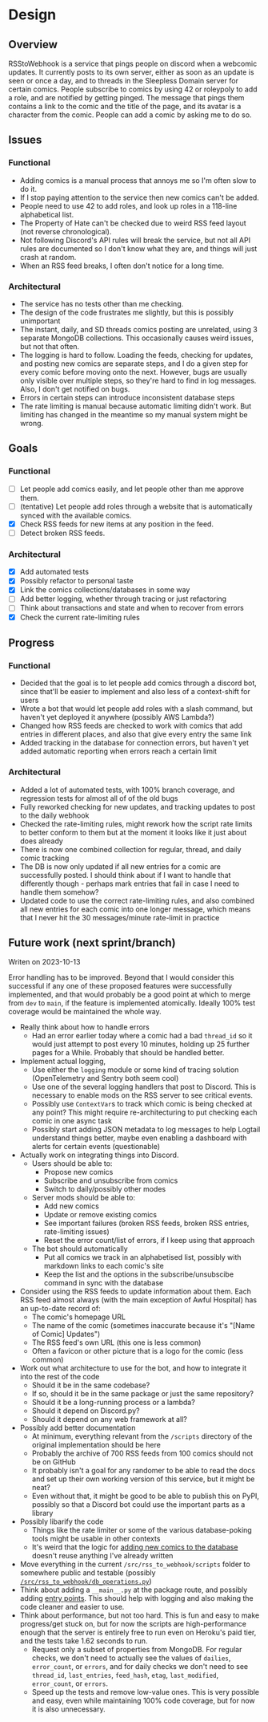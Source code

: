 # Design

## Overview

RSStoWebhook is a service that pings people on discord when a webcomic updates.
It currently posts to its own server, either as soon as an update is seen or once a day, and to threads in the Sleepless Domain server for certain comics.
People subscribe to comics by using 42 or roleypoly to add a role, and are notified by getting pinged.
The message that pings them contains a link to the comic and the title of the page, and its avatar is a character from the comic.
People can add a comic by asking me to do so.

## Issues

### Functional

- Adding comics is a manual process that annoys me so I'm often slow to do it.
- If I stop paying attention to the service then new comics can't be added.
- People need to use 42 to add roles, and look up roles in a 118-line alphabetical list.
- The Property of Hate can't be checked due to weird RSS feed layout (not reverse chronological).
- Not following Discord's API rules will break the service, but not all API rules are documented so I don't know what they are, and things will just crash at random.
- When an RSS feed breaks, I often don't notice for a long time.

### Architectural

- The service has no tests other than me checking.
- The design of the code frustrates me slightly, but this is possibly unimportant
- The instant, daily, and SD threads comics posting are unrelated, using 3 separate MongoDB collections. This occasionally causes weird issues, but not that often.
- The logging is hard to follow. Loading the feeds, checking for updates, and posting new comics are separate steps, and I do a given step for every comic before moving onto the next. However, bugs are usually only visible over multiple steps, so they're hard to find in log messages. Also, I don't get notified on bugs.
- Errors in certain steps can introduce inconsistent database steps
- The rate limiting is manual because automatic limiting didn't work. But limiting has changed in the meantime so my manual system might be wrong.

## Goals

### Functional

- [ ] Let people add comics easily, and let people other than me approve them.
- [ ] (tentative) Let people add roles through a website that is automatically synced with the available comics.
- [x] Check RSS feeds for new items at any position in the feed.
- [ ] Detect broken RSS feeds.

### Architectural

- [x] Add automated tests
- [x] Possibly refactor to personal taste
- [x] Link the comics collections/databases in some way
- [ ] Add better logging, whether through tracing or just refactoring
- [ ] Think about transactions and state and when to recover from errors
- [x] Check the current rate-limiting rules

## Progress

### Functional

- Decided that the goal is to let people add comics through a discord bot, since that'll be easier to implement and also less of a context-shift for users
- Wrote a bot that would let people add roles with a slash command, but haven't yet deployed it anywhere (possibly AWS Lambda?)
- Changed how RSS feeds are checked to work with comics that add entries in different places, and also that give every entry the same link
- Added tracking in the database for connection errors, but haven't yet added automatic reporting when errors reach a certain limit

### Architectural

- Added a lot of automated tests, with 100% branch coverage, and regression tests for almost all of of the old bugs
- Fully reworked checking for new updates, and tracking updates to post to the daily webhook
- Checked the rate-limiting rules, might rework how the script rate limits to better conform to them but at the moment it looks like it just about does already
- There is now one combined collection for regular, thread, and daily comic tracking
- The DB is now only updated if all new entries for a comic are successfully posted. I should think about if I want to handle that differently though - perhaps mark entries that fail in case I need to handle them somehow?
- Updated code to use the correct rate-limiting rules, and also combined all new entries for each comic into one longer message, which means that I never hit the 30 messages/minute rate-limit in practice

## Future work (next sprint/branch)

Writen on 2023-10-13

Error handling has to be improved. Beyond that I would consider this successful if any one of these proposed features were successfully implemented, and that would probably be a good point at which to merge from `dev` to `main`, if the feature is implemented atomically. Ideally 100% test coverage would be maintained the whole way.

- Really think about how to handle errors
  - Had an error earlier today where a comic had a bad `thread_id` so it would just attempt to post every 10 minutes, holding up 25 further pages for a While. Probably that should be handled better.
- Implement actual logging,
  - Use either the `logging` module or some kind of tracing solution (OpenTelemetry and Sentry both seem cool)
  - Use one of the several logging handlers that post to Discord. This is necessary to enable mods on the RSS server to see critical events.
  - Possibly use `ContextVar`s to track which comic is being checked at any point? This might require re-architecturing to put checking each comic in one async task
  - Possibly start adding JSON metadata to log messages to help Logtail understand things better, maybe even enabling a dashboard with alerts for certain events (questionable)
- Actually work on integrating things into Discord.
  - Users should be able to:
    - Propose new comics
    - Subscribe and unsubscribe from comics
    - Switch to daily/possibly other modes
  - Server mods should be able to:
    - Add new comics
    - Update or remove existing comics
    - See important failures (broken RSS feeds, broken RSS entries, rate-limiting issues)
    - Reset the error count/list of errors, if I keep using that approach
  - The bot should automatically
    - Put all comics we track in an alphabetised list, possibly with markdown links to each comic's site
    - Keep the list and the options in the subscribe/unsubscibe command in sync with the database
- Consider using the RSS feeds to update information about them. Each RSS feed almost always (with the main exception of Awful Hospital) has an up-to-date record of:
  - The comic's homepage URL
  - The name of the comic (sometimes inaccurate because it's "[Name of Comic] Updates")
  - The RSS feed's own URL (this one is less common)
  - Often a favicon or other picture that is a logo for the comic (less common)
- Work out what architecture to use for the bot, and how to integrate it into the rest of the code
  - Should it be in the same codebase?
  - If so, should it be in the same package or just the same repository?
  - Should it be a long-running process or a lambda?
  - Should it depend on Discord.py?
  - Should it depend on any web framework at all?
- Possibly add better documentation
  - At minimum, everything relevant from the `/scripts` directory of the original implementation should be here
  - Probably the archive of 700 RSS feeds from 100 comics should not be on GitHub
  - It probably isn't a goal for any randomer to be able to read the docs and set up their own working version of this service, but it might be neat?
  - Even without that, it might be good to be able to publish this on PyPI, possibly so that a Discord bot could use the important parts as a library
- Possibly libarify the code
  - Things like the rate limiter or some of the various database-poking tools might be usable in other contexts
  - It's weird that the logic for [adding new comics to the database](/src/rss_to_webhook/db_operations.py) doesn't reuse anything I've already written
- Move everything in the current `/src/rss_to_webhook/scripts` folder to somewhere public and testable (possibly [`/src/rss_to_webhook/db_operations.py`](/src/rss_to_webhook/db_operations.py))
- Think about adding a `__main__.py` at the package route, and possibly adding [entry points](https://packaging.python.org/en/latest/specifications/entry-points/). This should help with logging and also making the code cleaner and easier to use.
- Think about performance, but not too hard. This is fun and easy to make progress/get stuck on, but for now the scripts are high-performance enough that the server is entirely free to run even on Heroku's paid tier, and the tests take 1.62 seconds to run.
  - Request only a subset of properties from MongoDB. For regular checks, we don't need to actually see the values of `dailies`, `error_count`, or `errors`, and for daily checks we don't need to see `thread_id`, `last_entries`, `feed_hash`, `etag`, `last_modified`, `error_count`, or `errors`.
  - Speed up the tests and remove low-value ones. This is very possible and easy, even while maintaining 100% code coverage, but for now it is also unnecessary.
